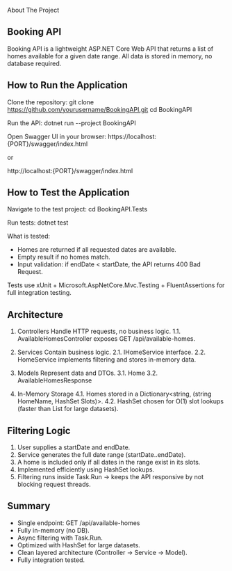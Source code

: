About The Project

## Booking API 
Booking API is a lightweight ASP.NET Core Web API that returns a list of homes available for a given date range.
All data is stored in memory, no database required.


## How to Run the Application

Clone the repository:
git clone https://github.com/yourusername/BookingAPI.git
cd BookingAPI

Run the API:
dotnet run --project BookingAPI

Open Swagger UI in your browser:
https://localhost:{PORT}/swagger/index.html

or

http://localhost:{PORT}/swagger/index.html


## How to Test the Application

Navigate to the test project:
cd BookingAPI.Tests

Run tests:
dotnet test

What is tested:
- Homes are returned if all requested dates are available.
- Empty result if no homes match.
- Input validation: if endDate < startDate, the API returns 400 Bad Request.

Tests use xUnit + Microsoft.AspNetCore.Mvc.Testing + FluentAssertions for full integration testing.


## Architecture

1. Controllers
   Handle HTTP requests, no business logic.
   1.1. AvailableHomesController exposes GET /api/available-homes.

2. Services
   Contain business logic.
   2.1. IHomeService interface.
   2.2. HomeService implements filtering and stores in-memory data.

3. Models
   Represent data and DTOs.
   3.1. Home
   3.2. AvailableHomesResponse

4. In-Memory Storage
   4.1. Homes stored in a Dictionary<string, (string HomeName, HashSet<DateTime> Slots)>.
   4.2. HashSet chosen for O(1) slot lookups (faster than List for large datasets).


## Filtering Logic
1. User supplies a startDate and endDate.
2. Service generates the full date range (startDate..endDate).
3. A home is included only if all dates in the range exist in its slots.
4. Implemented efficiently using HashSet<DateTime> lookups.
5. Filtering runs inside Task.Run → keeps the API responsive by not blocking request threads.


## Summary
- Single endpoint: GET /api/available-homes
- Fully in-memory (no DB).
- Async filtering with Task.Run.
- Optimized with HashSet for large datasets.
- Clean layered architecture (Controller → Service → Model).
- Fully integration tested.



